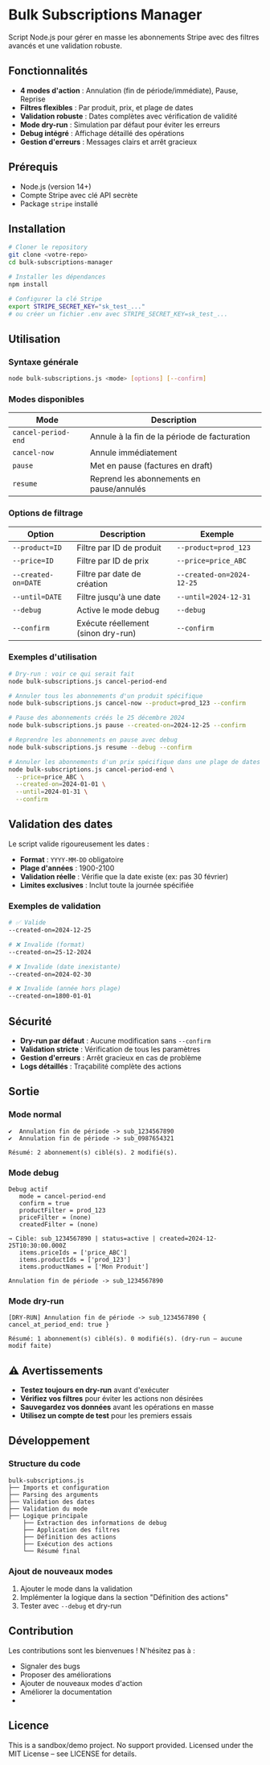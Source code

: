 # Bulk Subscriptions Manager

Script Node.js pour gérer en masse les abonnements Stripe avec des filtres avancés et une validation robuste.

## Fonctionnalités

- **4 modes d'action** : Annulation (fin de période/immédiate), Pause, Reprise
- **Filtres flexibles** : Par produit, prix, et plage de dates
- **Validation robuste** : Dates complètes avec vérification de validité
- **Mode dry-run** : Simulation par défaut pour éviter les erreurs
- **Debug intégré** : Affichage détaillé des opérations
- **Gestion d'erreurs** : Messages clairs et arrêt gracieux

## Prérequis

- Node.js (version 14+)
- Compte Stripe avec clé API secrète
- Package `stripe` installé

## Installation

```bash
# Cloner le repository
git clone <votre-repo>
cd bulk-subscriptions-manager

# Installer les dépendances
npm install

# Configurer la clé Stripe
export STRIPE_SECRET_KEY="sk_test_..."
# ou créer un fichier .env avec STRIPE_SECRET_KEY=sk_test_...
```

## Utilisation

### Syntaxe générale
```bash
node bulk-subscriptions.js <mode> [options] [--confirm]
```

### Modes disponibles

| Mode | Description |
|------|-------------|
| `cancel-period-end` | Annule à la fin de la période de facturation |
| `cancel-now` | Annule immédiatement |
| `pause` | Met en pause (factures en draft) |
| `resume` | Reprend les abonnements en pause/annulés |

### Options de filtrage

| Option | Description | Exemple |
|--------|-------------|---------|
| `--product=ID` | Filtre par ID de produit | `--product=prod_123` |
| `--price=ID` | Filtre par ID de prix | `--price=price_ABC` |
| `--created-on=DATE` | Filtre par date de création | `--created-on=2024-12-25` |
| `--until=DATE` | Filtre jusqu'à une date | `--until=2024-12-31` |
| `--debug` | Active le mode debug | `--debug` |
| `--confirm` | Exécute réellement (sinon dry-run) | `--confirm` |

### Exemples d'utilisation

```bash
# Dry-run : voir ce qui serait fait
node bulk-subscriptions.js cancel-period-end

# Annuler tous les abonnements d'un produit spécifique
node bulk-subscriptions.js cancel-now --product=prod_123 --confirm

# Pause des abonnements créés le 25 décembre 2024
node bulk-subscriptions.js pause --created-on=2024-12-25 --confirm

# Reprendre les abonnements en pause avec debug
node bulk-subscriptions.js resume --debug --confirm

# Annuler les abonnements d'un prix spécifique dans une plage de dates
node bulk-subscriptions.js cancel-period-end \
  --price=price_ABC \
  --created-on=2024-01-01 \
  --until=2024-01-31 \
  --confirm
```

## Validation des dates

Le script valide rigoureusement les dates :
- **Format** : `YYYY-MM-DD` obligatoire
- **Plage d'années** : 1900-2100
- **Validation réelle** : Vérifie que la date existe (ex: pas 30 février)
- **Limites exclusives** : Inclut toute la journée spécifiée

### Exemples de validation
```bash
# ✅ Valide
--created-on=2024-12-25

# ❌ Invalide (format)
--created-on=25-12-2024

# ❌ Invalide (date inexistante)
--created-on=2024-02-30

# ❌ Invalide (année hors plage)
--created-on=1800-01-01
```

## Sécurité

- **Dry-run par défaut** : Aucune modification sans `--confirm`
- **Validation stricte** : Vérification de tous les paramètres
- **Gestion d'erreurs** : Arrêt gracieux en cas de problème
- **Logs détaillés** : Traçabilité complète des actions

## Sortie

### Mode normal
```
✔️  Annulation fin de période -> sub_1234567890
✔️  Annulation fin de période -> sub_0987654321

Résumé: 2 abonnement(s) ciblé(s). 2 modifié(s).
```

### Mode debug
```
Debug actif
   mode = cancel-period-end
   confirm = true
   productFilter = prod_123
   priceFilter = (none)
   createdFilter = (none)

→ Cible: sub_1234567890 | status=active | created=2024-12-25T10:30:00.000Z
   items.priceIds = ['price_ABC']
   items.productIds = ['prod_123']
   items.productNames = ['Mon Produit']

Annulation fin de période -> sub_1234567890
```

### Mode dry-run
```
[DRY-RUN] Annulation fin de période -> sub_1234567890 { cancel_at_period_end: true }

Résumé: 1 abonnement(s) ciblé(s). 0 modifié(s). (dry-run – aucune modif faite)
```

## ⚠️ Avertissements

- **Testez toujours en dry-run** avant d'exécuter
- **Vérifiez vos filtres** pour éviter les actions non désirées
- **Sauvegardez vos données** avant les opérations en masse
- **Utilisez un compte de test** pour les premiers essais

## Développement

### Structure du code
```
bulk-subscriptions.js
├── Imports et configuration
├── Parsing des arguments
├── Validation des dates
├── Validation du mode
├── Logique principale
    ├── Extraction des informations de debug
    ├── Application des filtres
    ├── Définition des actions
    ├── Exécution des actions
    └── Résumé final
```

### Ajout de nouveaux modes

1. Ajouter le mode dans la validation
2. Implémenter la logique dans la section "Définition des actions"
3. Tester avec `--debug` et dry-run

## Contribution

Les contributions sont les bienvenues ! N'hésitez pas à :
- Signaler des bugs
- Proposer des améliorations
- Ajouter de nouveaux modes d'action
- Améliorer la documentation
- 
## Licence

This is a sandbox/demo project. No support provided.
Licensed under the MIT License – see LICENSE for details.
